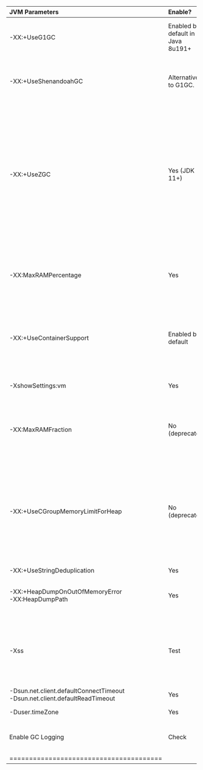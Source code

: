 | **JVM Parameters** | **Enable?** | **References / Details** |
|:-------------------|:---|:---|
|-XX:+UseG1GC | Enabled by default in Java 8u191+ | Most important defaults specific to G1 and their default values.<br/> [https://dzone.com/articles/choosing-the-right-gc](https://dzone.com/articles/choosing-the-right-gc)<br/> [https://wiki.openjdk.java.net/display/HotSpot/G1GC+Feedback](https://wiki.openjdk.java.net/display/HotSpot/G1GC+Feedback)<br/> Alternative: Shenandoah GC |
|-XX:+UseShenandoahGC | Alternative to G1GC. | Shenandoah Garbage Collector: experimental in Java 8, newer than G1GC, available in some OpenJDK 8 and newer releases.<br/> [https://wiki.openjdk.java.net/display/shenandoah/Main](https://wiki.openjdk.java.net/display/shenandoah/Main) <br/> [https://dzone.com/articles/7-jvm-arguments-of-highly-effective-applications-1](https://dzone.com/articles/7-jvm-arguments-of-highly-effective-applications-1) |
|-XX:+UseZGC | Yes (JDK 11+) | Z GC : Better Garbage Collector Algorithm than G1 or Shenandoah. JDK 11+ required.<br/> The Z Garbage Collector, also known as ZGC, is a scalable low latency garbage collector designed to meet the following goals:<br/> · Pause times do not exceed 10ms (*)<br/> · Pause times do not increase with the heap or live-set size<br/> · Handle heaps ranging from a 8MB to 16TB in size<br/> At a glance, ZGC is:<br/> · Concurrent<br/> · Region-based<br/> · Compacting<br/> · NUMA-aware<br/> · Using colored pointers<br/> · Using load barriers<br/> At its core, ZGC is a concurrent garbage collector, meaning all heavy lifting work is done while Java threads continue to execute. This greatly limits the impact garbage collection will have on your application's response time.<br/> 7 JVM Arguments of Highly Effective Applications<br/> [https://wiki.openjdk.java.net/display/zgc/Main](https://wiki.openjdk.java.net/display/zgc/Main) |
|-XX:MaxRAMPercentage | Yes | Java 8u191+ required.<br/>The old (and somewhat broken) flags -XX:{Min\|Max}RAMFraction are now deprecated. <br/>There is a new flag -XX:MaxRAMPercentage, that takes a value between 0.0 and 100.0 and defaults to 25.0. <br/>So if there is a 1 GB memory limit, the JVM heap is limited to ~250 MB by default. <br/>While this can certainly be improved — depending on the RAM size and workload — it’s a pretty good default compared to the old behaviour.<br/> [https://medium.com/adorsys/usecontainersupport-to-the-rescue-e77d6cfea712](https://medium.com/adorsys/usecontainersupport-to-the-rescue-e77d6cfea712) |
|-XX:+UseContainerSupport | Enabled by default | Java 8u191+ required (enabled by default in Linux)<br/> [https://medium.com/adorsys/jvm-memory-settings-in-a-container-environment-64b0840e1d9e](https://medium.com/adorsys/jvm-memory-settings-in-a-container-environment-64b0840e1d9e)<br/> [https://medium.com/adorsys/usecontainersupport-to-the-rescue-e77d6cfea712](https://medium.com/adorsys/usecontainersupport-to-the-rescue-e77d6cfea712)<br/> Please note that setting -Xmx and -Xms disables the automatic heap sizing.<br/> # check if +UseContainerSupport is enabled<br/> $ java -XX:+PrintFlagsFinal -version | grep UseContainerSupport<br/> bool UseContainerSupport = true {product}<br/> [https://merikan.com/2019/04/jvm-in-a-container/](https://merikan.com/2019/04/jvm-in-a-container/)<br/> Java 10 introduced +UseContainerSupport (enabled by default) which makes the JVM use sane defaults in a container environment. <br/>This feature is backported to Java 8 since 8u191, potentially allowing a huge percentage of Java deployments in the wild to properly configure their memory. |
|-XshowSettings:vm | Yes | This is a priceless feature to display all the settings of the JVM, together with -XX:+PrintCommandLineFlags it can show a world of hidden stuff.<br/> [http://www.javamonamour.org/2018/11/java-showsettings.html](http://www.javamonamour.org/2018/11/java-showsettings.html) |
|-XX:MaxRAMFraction | No (deprecated) | Requires JDK 8u131+<br/> -XX:MaxRAMFraction deprecated since Java 8u191+ (use -XX:MaxRAMPercentage instead)<br/> [https://dzone.com/articles/running-a-jvm-in-a-container-without-getting-kille](https://dzone.com/articles/running-a-jvm-in-a-container-without-getting-kille)<br/> [https://developers.redhat.com/blog/2017/03/14/java-inside-docker/](https://developers.redhat.com/blog/2017/03/14/java-inside-docker/)<br/> [https://merikan.com/2019/04/jvm-in-a-container/](https://merikan.com/2019/04/jvm-in-a-container/) |
|-XX:+UseCGroupMemoryLimitForHeap | No (deprecated) | JDK 8u131+ required<br/> Deprecated in Java10 & Java8u191+<br/> [https://dzone.com/articles/running-a-jvm-in-a-container-without-getting-kille](https://dzone.com/articles/running-a-jvm-in-a-container-without-getting-kille)<br/> [https://developers.redhat.com/blog/2017/03/14/java-inside-docker/](https://developers.redhat.com/blog/2017/03/14/java-inside-docker/)<br/> [https://merikan.com/2019/04/jvm-in-a-container/](https://merikan.com/2019/04/jvm-in-a-container/)<br/> Java memory management and configuration is still complex. Although the JVM can read cgroup memory limits and adapt memory usage accordingly since Java 9/8u131, <br/>it’s not a golden bullet. You need to know what -XX:+UseCGroupMemoryLimitForHeap does and you need to fine tune some parameters for every deployment. <br/>Otherwise you risk wasting resources and money or getting your containers killed at the worst time possible. -XX:MaxRAMFraction=1 is especially dangerous. <br/>Java 10+ brings a lot of improvements but still needs manual configuration. To be safe, load test your stuff. |
|-XX:+UseStringDeduplication | Yes | [https://www.baeldung.com/jvm-garbage-collectors](https://www.baeldung.com/jvm-garbage-collectors) |
|-XX:+HeapDumpOnOutOfMemoryError<br/> -XX:HeapDumpPath | Yes | When running a JVM in a docker container it is probably wise to use the HeapDumpOnOutOfMemoryError option so if you ever run out of memmory the jvm will write a dump of the heap to disk.<br/> [https://merikan.com/2019/04/jvm-in-a-container/](https://merikan.com/2019/04/jvm-in-a-container/)<br/> [https://dzone.com/articles/7-jvm-arguments-of-highly-effective-applications-1](https://dzone.com/articles/7-jvm-arguments-of-highly-effective-applications-1) |
|-Xss | Test | Increase the thread’s stack size limit by passing the -Xss argument.<br/> [https://dzone.com/articles/7-jvm-arguments-of-highly-effective-applications-1](https://dzone.com/articles/7-jvm-arguments-of-highly-effective-applications-1)<br/> Each application will have tens, hundreds, thousands of threads. Each thread will have its own stack. Each one of them consumes memory. <br/>If their consumption goes beyond a certain limit, then a StackOverflowError is thrown. More details about StackOverflowError and solutions to resolve it can be found in this article.<br/> Linux 64-bit JVM Default thread stack size = 1024k<br/> -Xss2m : This will set the thread's stack size to 2mb |
|-Dsun.net.client.defaultConnectTimeout<br/>-Dsun.net.client.defaultReadTimeout | Yes | [https://dzone.com/articles/7-jvm-arguments-of-highly-effective-applications-1](https://dzone.com/articles/7-jvm-arguments-of-highly-effective-applications-1) |
|-Duser.timeZone | Yes | [https://dzone.com/articles/7-jvm-arguments-of-highly-effective-applications-1](https://dzone.com/articles/7-jvm-arguments-of-highly-effective-applications-1) |
|Enable GC Logging | Check | JDK 8: -XX:+PrintGCDetails -XX:+PrintGCDateStamps -Xloggc:{file-path}<br/> JDK9+: -Xlog:gc*:file={file-path}<br/> [https://dzone.com/articles/7-jvm-arguments-of-highly-effective-applications-1](https://dzone.com/articles/7-jvm-arguments-of-highly-effective-applications-1) |
| =======================================||================================================================================